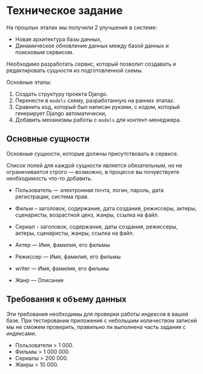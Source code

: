 # Техническое задание

На прошлых этапах мы получили 2 улучшения в системе:
- Новая архитектура базы данных,
- Динамическое обновление данных между базой данных и поисковым сервисом.  

Необходимо разработать сервис, который позволит создавать и редактировать сущности из подготовленной схемы. 

Основные этапы:
1. Создать структуру проекта Django.
2. Перенести в `models` схему, разработанную на ранних этапах.
3. Сравнить код, который был написан руками, c кодом, который генерирует Django автоматически,
4. Добавить механизмы работы с `models` для контент-менеджера.


## Основные сущности

Основные сущности, которые должны присутствовать в сервисе.

Список полей для каждой сущности является обязательным, но не ограничивается строго — возможно, в процессе вы почувствуете необходимость что-то добавить.

- Пользователь — электронная почта, логин, пароль, дата регистрации, система прав.

- Фильм – заголовок, содержание, дата создания, режиссеры, актеры, сценаристы, возрастной ценз, жанры, ссылка на файл.
- Сериал - заголовок, содержание, даты создания, режиссеры, актеры, сценаристы, жанры, ссылка на файл.

- Актер — Имя, фамилия, его фильмы
- Режиссер — Имя, фамилия, его фильмы
- writer — Имя, фамилия, его фильмы
- Жанр — Описание

## Требования к объему данных

Эти требования необходимы для проверки работы индексов в вашей базе. При тестировании приложения с небольшим количеством записей мы не сможем проверить, правильно ли выполнена часть задания с индексами.

- Пользователи > 1 000.
- Фильмы > 1 000 000.
- Сериалы > 200 000.
- Жанры > 10 000.
